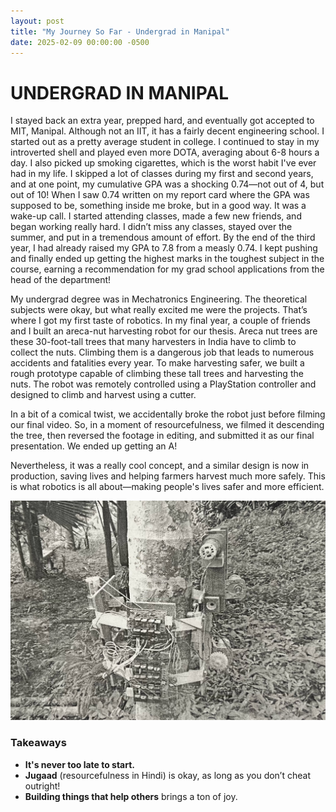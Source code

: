 ```yaml
---
layout: post
title: "My Journey So Far - Undergrad in Manipal"
date: 2025-02-09 00:00:00 -0500
---
```


# UNDERGRAD IN MANIPAL

I stayed back an extra year, prepped hard, and eventually got accepted to MIT, Manipal. Although not an IIT, it has a fairly decent engineering school. I started out as a pretty average student in college. I continued to stay in my introverted shell and played even more DOTA, averaging about 6-8 hours a day. I also picked up smoking cigarettes, which is the worst habit I've ever had in my life. I skipped a lot of classes during my first and second years, and at one point, my cumulative GPA was a shocking 0.74—not out of 4, but out of 10! When I saw 0.74 written on my report card where the GPA was supposed to be, something inside me broke, but in a good way. It was a wake-up call. I started attending classes, made a few new friends, and began working really hard. I didn’t miss any classes, stayed over the summer, and put in a tremendous amount of effort. By the end of the third year, I had already raised my GPA to 7.8 from a measly 0.74. I kept pushing and finally ended up getting the highest marks in the toughest subject in the course, earning a recommendation for my grad school applications from the head of the department!

My undergrad degree was in Mechatronics Engineering. The theoretical subjects were okay, but what really excited me were the projects. That’s where I got my first taste of robotics. In my final year, a couple of friends and I built an areca-nut harvesting robot for our thesis. Areca nut trees are these 30-foot-tall trees that many harvesters in India have to climb to collect the nuts. Climbing them is a dangerous job that leads to numerous accidents and fatalities every year. To make harvesting safer, we built a rough prototype capable of climbing these tall trees and harvesting the nuts. The robot was remotely controlled using a PlayStation controller and designed to climb and harvest using a cutter.

In a bit of a comical twist, we accidentally broke the robot just before filming our final video. So, in a moment of resourcefulness, we filmed it descending the tree, then reversed the footage in editing, and submitted it as our final presentation. We ended up getting an A!

Nevertheless, it was a really cool concept, and a similar design is now in production, saving lives and helping farmers harvest much more safely. This is what robotics is all about—making people's lives safer and more efficient.

![Areca Nut Robot](/assets/images/IMG_8842.jpg)

### Takeaways
- **It's never too late to start.**
- **Jugaad** (resourcefulness in Hindi) is okay, as long as you don’t cheat outright!
- **Building things that help others** brings a ton of joy.
